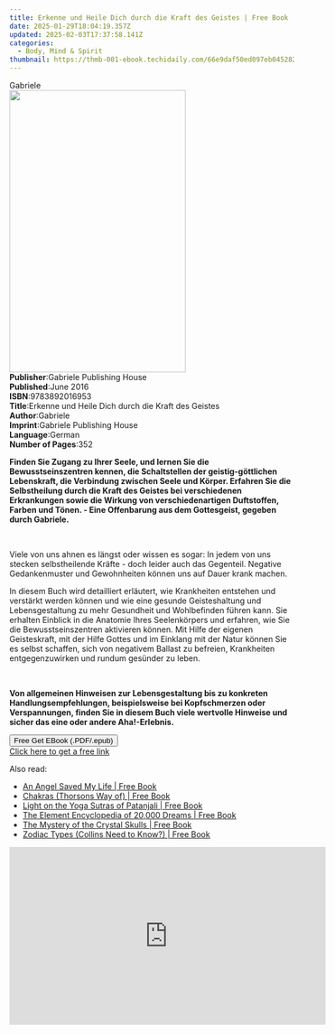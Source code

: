 ```yaml
---
title: Erkenne und Heile Dich durch die Kraft des Geistes | Free Book
date: 2025-01-29T18:04:19.357Z
updated: 2025-02-03T17:37:58.141Z
categories:
  - Body, Mind & Spirit
thumbnail: https://thmb-001-ebook.techidaily.com/66e9daf50ed097eb045282cc4211677539ef10dcbfacfcb468818873a4ffe906.jpg
---
```

<main id="book-container">
  <div class="flex flex-col">
    <div class="book-brief flex-1 py-6 px-4 sm:p-6 md:py-10 md:px-8">
      <!-- brief-->
      <div class="book-brief-main">Gabriele</div>
    </div>
    <div
      class="book-meta-info flex-1 grid gap-4 col-start-1 col-end-3 row-start-1 sm:mb-6 sm:grid-cols-4 lg:gap-6 lg:col-start-2 lg:row-end-6 lg:row-span-6 lg:mb-0"
    >
      <div
        class="book-meta-info-left place-content-center mt-4 p-4 text-sm leading-6 col-start-2 col-span-2 dark:text-slate-400"
      >
        <img
          class="w-full h-500 object-cover rounded-lg sm:h-255 sm:col-span-2 lg:col-span-full"
          src="https://img-001-ebook.techidaily.com/f9d108f0c7baa7f0eb7b050385121af1b735f5ad74a3159f9a1c4839bafccbfb.jpg"
          alt=""
          width="312"
          height="500"
        />
      </div>
      <div
        class="book-meta-info-right mt-2 col-start-1 row-start-2 col-span-3 self-center"
      >
        <!-- meta data  -->
        <div class="flex flex-col px-4 md:px-8">
          <div class="flex-1">
            <strong>Publisher</strong>:<span class="px-2"
              >Gabriele Publishing House</span
            >
          </div>
          <div class="flex-1">
            <strong>Published</strong>:<span class="px-2">June 2016</span>
          </div>
          <div class="flex-1">
            <strong>ISBN</strong>:<span class="px-2">9783892016953</span>
          </div>
          <div class="flex-1">
            <strong>Title</strong>:<span class="px-2"
              >Erkenne und Heile Dich durch die Kraft des Geistes</span
            >
          </div>
          <div class="flex-1">
            <strong>Author</strong>:<span class="px-2">Gabriele</span>
          </div>
          <div class="flex-1">
            <strong>Imprint</strong>:<span class="px-2"
              >Gabriele Publishing House</span
            >
          </div>
          <div class="flex-1">
            <strong>Language</strong>:<span class="px-2">German</span>
          </div>
          <div class="flex-1">
            <strong>Number of Pages</strong>:<span class="px-2">352</span>
          </div>
        </div>
      </div>
    </div>
    <div class="book-description flex-1 py-6 px-4 sm:p-6 md:py-10 md:px-8">
      <div class="book-description-main">
        <div accordion-content="" id="description">
          <p>
            <strong
              >Finden Sie Zugang zu Ihrer Seele, und lernen Sie die
              Bewusstseinszentren kennen, die Schaltstellen der
              geistig-göttlichen Lebenskraft, die Verbindung zwischen Seele und
              Körper. Erfahren Sie die Selbstheilung durch die Kraft des Geistes
              bei verschiedenen Erkrankungen sowie die Wirkung von
              verschiedenartigen Duftstoffen, Farben und Tönen. - Eine
              Offenbarung aus dem Gottesgeist, gegeben durch Gabriele.
            </strong>
          </p>
          <p><br /></p>
          <p>
            Viele von uns ahnen es längst oder wissen es sogar: In jedem von uns
            stecken selbstheilende Kräfte - doch leider auch das Gegenteil.
            Negative Gedankenmuster und Gewohnheiten können uns auf Dauer krank
            machen.
          </p>
          <p>
            In diesem Buch wird detailliert erläutert, wie Krankheiten entstehen
            und verstärkt werden können und wie eine gesunde Geisteshaltung und
            Lebensgestaltung zu mehr Gesundheit und Wohlbefinden führen kann.
            Sie erhalten Einblick in die Anatomie Ihres Seelenkörpers und
            erfahren, wie Sie die Bewusstseinszentren aktivieren können. Mit
            Hilfe der eigenen Geisteskraft, mit der Hilfe Gottes und im Einklang
            mit der Natur können Sie es selbst schaffen, sich von negativem
            Ballast zu befreien, Krankheiten entgegenzuwirken und rundum
            gesünder zu leben.
          </p>
          <p><br /></p>
          <p>
            <strong>
              Von allgemeinen Hinweisen zur Lebensgestaltung bis zu konkreten
              Handlungsempfehlungen, beispielsweise bei Kopfschmerzen oder
              Verspannungen, finden Sie in diesem Buch viele wertvolle Hinweise
              und sicher das eine oder andere Aha!-Erlebnis.</strong
            >
          </p>
        </div>
        <div class="accordion-fader"></div>
      </div>
    </div>
    <div class="book-excerpts flex-1 py-6 px-4 sm:p-6 md:py-10 md:px-8"></div>
    <div
      class="book-about-author flex-1 py-6 px-4 sm:p-6 md:py-10 md:px-8"
    ></div>
    <div class="book-free-get flex-1 py-6 px-4 sm:p-6 md:py-10 md:px-8">
      <button
        id="btn-free-get"
        class="bg-blue-500 hover:bg-blue-700 text-white font-bold py-2 px-4 rounded"
      >
        Free Get EBook (.PDF/.epub)
      </button>
      <div id="countdown-display" class="px-2 text-lg mt-2"></div>
      <a
        id="free-link"
        class="hidden bg-blue-500 hover:bg-blue-700 text-white font-bold py-2 px-4 rounded"
        href="https://www.ebooks.com/en-us/book/211345827/erkenne-und-heile-dich-durch-die-kraft-des-geistes/gabriele/"
        target="_blank"
        >Click here to get a free link</a
      >
    </div>
    <script>
      let countdownTime = 0;
      let countdownInterval = null;
      document
        .getElementById('btn-free-get')
        .addEventListener('click', startCountdown);
      function startCountdown() {
        countdownTime = new Date().getTime() + 60000 * 3;
        countdownInterval = setInterval(updateCountdown, 1000);
        document.getElementById('btn-free-get').disabled = true;
        document
          .getElementById('btn-free-get')
          .classList.add('bg-gray-500', 'cursor-not-allowed');
      }
      function updateCountdown() {
        let currentTime = new Date().getTime();
        let timeLeft = countdownTime - currentTime;
        let secondsLeft = Math.floor(timeLeft / 1000);
        document.getElementById('countdown-display').innerHTML =
          `Remaining time: ${secondsLeft} seconds.`;
        if (secondsLeft <= 0) {
          clearInterval(countdownInterval);
          document.getElementById('btn-free-get').classList.add('hidden');
          document.getElementById('free-link').classList.remove('hidden');
          document.getElementById('countdown-display').innerHTML = '';
        }
      }
    </script>
  </div>
</main>

<ins class="adsbygoogle"
      style="display:block"
      data-ad-client="ca-pub-7571918770474297"
      data-ad-slot="8358498916"
      data-ad-format="auto"
      data-full-width-responsive="true"></ins>
    

<span class="atpl-alsoreadstyle">Also read:</span>
<div><ul>
<li><a href="https://novels-ebooks.techidaily.com/2209433-9780007372164-an-angel-saved-my-life/"><u>An Angel Saved My Life | Free Book</u></a></li>
<li><a href="https://novels-ebooks.techidaily.com/2209461-9780007372713-chakras-thorsons-way-of/"><u>Chakras (Thorsons Way of) | Free Book</u></a></li>
<li><a href="https://novels-ebooks.techidaily.com/2209639-9780007381623-light-on-the-yoga-sutras-of-patanjali/"><u>Light on the Yoga Sutras of Patanjali | Free Book</u></a></li>
<li><a href="https://novels-ebooks.techidaily.com/2209197-9780007357086-the-element-encyclopedia-of-20000-dreams/"><u>The Element Encyclopedia of 20,000 Dreams | Free Book</u></a></li>
<li><a href="https://novels-ebooks.techidaily.com/2209725-9780007383689-the-mystery-of-the-crystal-skulls/"><u>The Mystery of the Crystal Skulls | Free Book</u></a></li>
<li><a href="https://novels-ebooks.techidaily.com/2209601-9780007379712-zodiac-types-collins-need-to-know/"><u>Zodiac Types (Collins Need to Know?) | Free Book</u></a></li>
</ul></div>

<!-- affiliate ads begin -->
<iframe width="560" height="315" src="https://www.youtube.com/embed/SyMZxS9479s?si=0T6zZpyN2LBftFTM" title="YouTube video player" frameborder="0" allow="accelerometer; autoplay; clipboard-write; encrypted-media; gyroscope; picture-in-picture; web-share" referrerpolicy="strict-origin-when-cross-origin" allowfullscreen></iframe>
<!-- affiliate ads end -->

